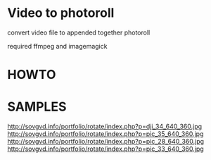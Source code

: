 Video to photoroll
===============

convert video file to appended together photoroll

required ffmpeg and imagemagick

HOWTO
=====


SAMPLES
=======
http://sovgvd.info/portfolio/rotate/index.php?p=dji_34_640_360.jpg
http://sovgvd.info/portfolio/rotate/index.php?p=pic_35_640_360.jpg
http://sovgvd.info/portfolio/rotate/index.php?p=pic_28_640_360.jpg
http://sovgvd.info/portfolio/rotate/index.php?p=pic_33_640_360.jpg
